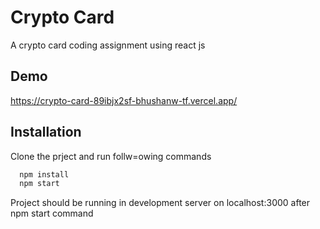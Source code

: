 # Crypto Card

A crypto card coding assignment using react js

## Demo

https://crypto-card-89ibjx2sf-bhushanw-tf.vercel.app/

## Installation

Clone the prject and run follw=owing commands

```bash
  npm install
  npm start
```

Project should be running in development server on localhost:3000 after npm start command
